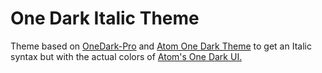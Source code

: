 # One Dark Italic Theme
Theme based on [OneDark-Pro](https://marketplace.visualstudio.com/items?itemName=zhuangtongfa.Material-theme) and [Atom One Dark Theme](https://marketplace.visualstudio.com/items?itemName=akamud.vscode-theme-onedark) to get an Italic syntax but with the actual colors of [Atom's One Dark UI.](https://atom.io/themes/one-dark-ui)

